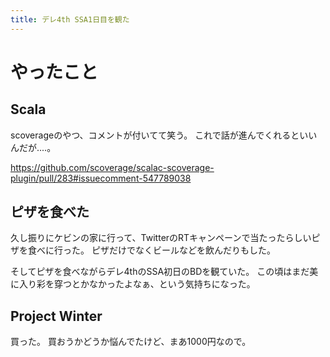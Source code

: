 ```yaml
---
title: デレ4th SSA1日目を観た
---
```


# やったこと

## Scala

scoverageのやつ、コメントが付いてて笑う。
これで話が進んでくれるといいんだが‥‥。

<https://github.com/scoverage/scalac-scoverage-plugin/pull/283#issuecomment-547789038>

## ピザを食べた

久し振りにケビンの家に行って、TwitterのRTキャンペーンで当たったらしいピザを食べに行った。
ピザだけでなくビールなどを飲んだりもした。

そしてピザを食べながらデレ4thのSSA初日のBDを観ていた。
この頃はまだ美に入り彩を穿つとかなかったよなぁ、という気持ちになった。

## Project Winter

買った。
買おうかどうか悩んでたけど、まあ1000円なので。
